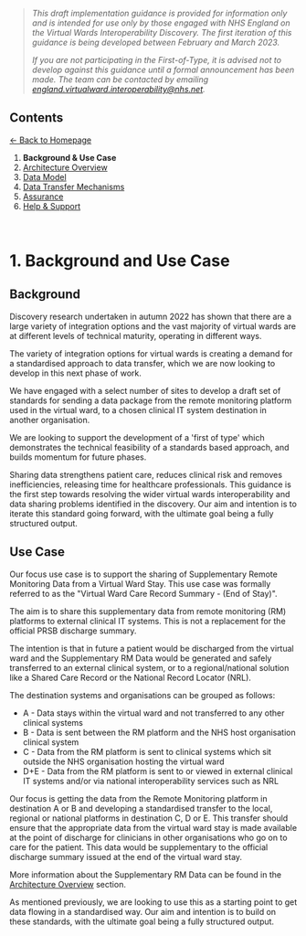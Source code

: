 > *This draft implementation guidance is provided for information only and is intended for use only by those engaged with NHS England on the Virtual Wards Interoperability Discovery. The first iteration of this guidance is being developed between February and March 2023.* 
>
> *If you are not participating in the First-of-Type, it is advised not to develop against this guidance until a formal announcement has been made. The team can be contacted by emailing england.virtualward.interoperability@nhs.net.*


## Contents
[&larr; Back to Homepage](/README.md)
1. **Background & Use Case**
2. [Architecture Overview](/2_Architecture.md)
3. [Data Model](/3_Data_Model.md)
4. [Data Transfer Mechanisms](/4_Data_Transfer_Mechanisms.md)
5. [Assurance](/5_Assurance.md)
6. [Help & Support](/6_Support.md)

<br>

# 1. Background and Use Case

## Background
Discovery research undertaken in autumn 2022 has shown that there are a large variety of integration options and the vast majority of virtual wards are at different levels of technical maturity, operating in different ways.

The variety of integration options for virtual wards is creating a demand for a standardised approach to data transfer, which we are now looking to develop in this next phase of work.

We have engaged with a select number of sites to develop a draft set of standards for sending a data package from the remote monitoring platform used in the virtual ward, to a chosen clinical IT system destination in another organisation.

We are looking to support the development of a 'first of type' which demonstrates the technical feasibility of a standards based approach, and builds momentum for future phases. 

Sharing data strengthens patient care, reduces clinical risk and removes inefficiencies, releasing time for healthcare professionals. This guidance is the first step towards resolving the wider virtual wards interoperability and data sharing problems identified in the discovery. Our aim and intention is to iterate this standard going forward, with the ultimate goal being a fully structured output.

## Use Case
Our focus use case is to support the sharing of Supplementary Remote Monitoring Data from a Virtual Ward Stay. This use case was formally referred to as the "Virtual Ward Care Record Summary - (End of Stay)".

The aim is to share this supplementary data from remote monitoring (RM) platforms to external clinical IT systems. This is not a replacement for the official PRSB discharge summary.

The intention is that in future a patient would be discharged from the virtual ward and the Supplementary RM Data would be generated and safely transferred to an external clinical system, or to a regional/national solution like a Shared Care Record or the National Record Locator (NRL).

The destination systems and organisations can be grouped as follows:

- A - Data stays within the virtual ward and not transferred to any other clinical systems
- B - Data is sent between the RM platform and the NHS host organisation clinical system
- C - Data from the RM platform is sent to clinical systems which sit outside the NHS organisation hosting the virtual ward
- D+E - Data from the RM platform is sent to or viewed in external clinical IT systems and/or via national interoperability services such as NRL

Our focus is getting the data from the Remote Monitoring platform in destination A or B and developing a standardised transfer to the local, regional or national platforms in destination C, D or E. This transfer should ensure that the appropriate data from the virtual ward stay is made available at the point of discharge for clinicians in other organisations who go on to care for the patient. This data would be supplementary to the official discharge summary issued at the end of the virtual ward stay.

More information about the Supplementary RM Data can be found in the [Architecture Overview](/2_Architecture.md) section.

As mentioned previously, we are looking to use this as a starting point to get data flowing in a standardised way. Our aim and intention is to build on these standards, with the ultimate goal being a fully structured output. 
